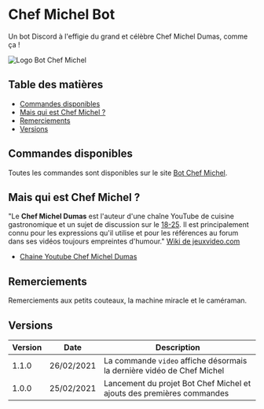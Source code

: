# Chef Michel Bot

Un bot Discord à l'effigie du grand et célèbre Chef Michel Dumas, comme ça !

![Logo Bot Chef Michel](https://i.imgur.com/HZONwbG.jpg)

## Table des matières

- [Commandes disponibles](#commandes-disponibles)
- [Mais qui est Chef Michel ?](#mais-qui-est-chef-michel-)
- [Remerciements](#remerciements)
- [Versions](#versions)

## Commandes disponibles

Toutes les commandes sont disponibles sur le site [Bot Chef Michel](https://bot.chefmichel.fr).

## Mais qui est Chef Michel ?

"Le **Chef Michel Dumas** est l'auteur d'une chaîne YouTube de cuisine gastronomique et un sujet de discussion sur le [18-25](https://jvflux.fr/Blabla_18-25_ans). Il est principalement connu pour les expressions qu'il utilise et pour les références au forum dans ses vidéos toujours empreintes d'humour." [Wiki de jeuxvideo.com](https://jvflux.fr/Chef_Michel_Dumas)

- [Chaine Youtube Chef Michel Dumas](https://www.youtube.com/chefmicheldumas)

## Remerciements

Remerciements aux petits couteaux, la machine miracle et le caméraman.

## Versions

| Version | Date       | Description                                                            |
| ------- | ---------- | ---------------------------------------------------------------------- |
| 1.1.0   | 26/02/2021 | La commande `video` affiche désormais la dernière vidéo de Chef Michel |
| 1.0.0   | 25/02/2021 | Lancement du projet Bot Chef Michel et ajouts des premières commandes  |
